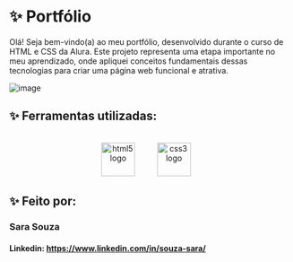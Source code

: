 # ✨ Portfólio

Olá! Seja bem-vindo(a) ao meu portfólio, desenvolvido durante o curso de HTML e CSS da Alura. Este projeto representa uma etapa importante no meu aprendizado, onde apliquei conceitos fundamentais dessas tecnologias para criar uma página web funcional e atrativa.

![image](https://github.com/user-attachments/assets/50045622-4022-460e-8728-cf4e41b6f6c4)

## ✨ Ferramentas utilizadas:

<div align="center">
<br>
<img src="https://cdn.jsdelivr.net/gh/devicons/devicon/icons/html5/html5-original.svg" height="60" alt="html5 logo"/><img width="12" /> &nbsp; &nbsp; &nbsp;
<img src="https://cdn.jsdelivr.net/gh/devicons/devicon/icons/css3/css3-original.svg" height="60" alt="css3 logo"  /> <img width="12" />
</div>

## ✨ Feito por:

### Sara Souza

#### Linkedin: https://www.linkedin.com/in/souza-sara/
